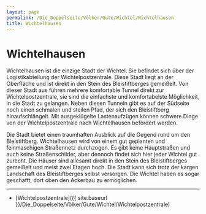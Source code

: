 ```yaml
---
layout: page
permalink: /Die_Doppelseite/Völker/Gute/Wichtel/Wichtelhausen
title: Wichtelhausen
---
```


# Wichtelhausen

Wichtelhausen ist die einzige Stadt der Wichtel. Sie befindet sich über der Logistikabteilung der Wichtelpostzentrale. Diese Stadt liegt an der Oberfläche und ist direkt in den Stein des Bleistiftberges gemeißelt. Von dieser Stadt aus führen mehrere komfortable Tunnel direkt zur Wichtelpostzentrale, sie sind die einfachste und komfortabelste Möglichkeit, in die Stadt zu gelangen. Neben diesen Tunneln gibt es auf der Südseite noch einen schmalen und steilen Pfad, der sich den Bleistiftberg hinaufschlängelt. Mit ausgeklügelte Lastenaufzügen können schwere Dinge von der Wichtelpostzentrale nach Wichtelhausen befördert werden.

Die Stadt bietet einen traumhaften Ausblick auf die Gegend rund um den Bleistiftberg. Wichtelhausen wird von einem gut geplanten und feinmaschigen Straßennetz durchzogen. Es gibt keine Hauptstraßen und auch keine Straßenschilder, aber dennoch findet sich hier jeder Wichtel gut zurecht. Die Häuser sind allesamt direkt in den Stein des Bleistiftberges gemeißelt und meist zwei Etagen hoch. Die Stadt kann sich trotz der kargen Landschaft des Bleistiftberges selbst versorgen. Die Wichtel haben es sogar geschafft, dort oben den Ackerbau zu ermöglichen.

***

- [Wichtelpostzentrale]({{ site.baseurl }}/Die_Doppelseite/Völker/Gute/Wichtel/Wichtelpostzentrale)
